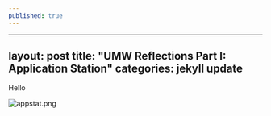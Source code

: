 ```yaml
---
published: true
---
```

---
layout: post
title:  "UMW Reflections Part I: Application Station"
categories: jekyll update
---

Hello

![appstat.png]({{site.baseurl}}/img/appstat.png)

